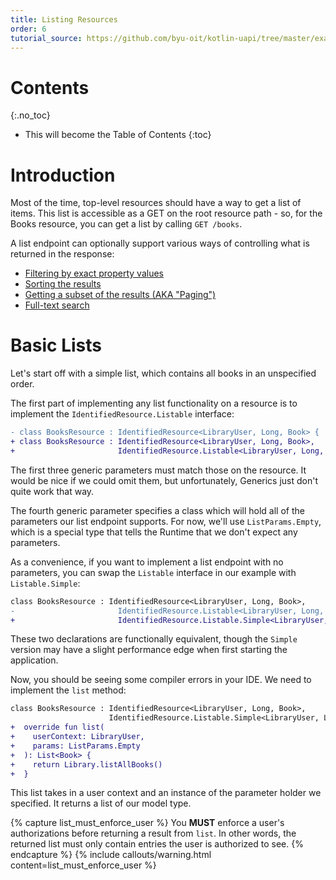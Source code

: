 ```yaml
---
title: Listing Resources
order: 6
tutorial_source: https://github.com/byu-oit/kotlin-uapi/tree/master/examples/library/tutorial-steps/6-listing-resources
---
```


# Contents
{:.no_toc}

* This will become the Table of Contents
{:toc}

# Introduction

Most of the time, top-level resources should have a way to get a list of items. This list is accessible as
a GET on the root resource path - so, for the Books resource, you can get a list by calling `GET /books`.

A list endpoint can optionally support various ways of controlling what is returned in the response:

* [Filtering by exact property values](https://github.com/byu-oit/UAPI-Specification/blob/master/University%20API%20Specification.md#60-filters)
* [Sorting the results](https://github.com/byu-oit/UAPI-Specification/blob/master/University%20API%20Specification.md#334-sorted-collections)
* [Getting a subset of the results (AKA "Paging")](https://github.com/byu-oit/UAPI-Specification/blob/master/University%20API%20Specification.md#335-large-collections)
* [Full-text search](https://github.com/byu-oit/UAPI-Specification/blob/master/University%20API%20Specification.md#70-search)

# Basic Lists

Let's start off with a simple list, which contains all books in an unspecified order.

The first part of implementing any list functionality on a resource is to implement the `IdentifiedResource.Listable` interface:

```diff
- class BooksResource : IdentifiedResource<LibraryUser, Long, Book> {
+ class BooksResource : IdentifiedResource<LibraryUser, Long, Book>,
+                       IdentifiedResource.Listable<LibraryUser, Long, Book, ListParams.Empty> {
```

The first three generic parameters must match those on the resource. It would be nice if we could omit them,
but unfortunately, Generics just don't quite work that way.

The fourth generic parameter specifies a class which will hold all of the parameters our list endpoint supports.
For now, we'll use `ListParams.Empty`, which is a special type that tells the Runtime that we don't expect any
parameters.

As a convenience, if you want to implement a list endpoint with no parameters, you can swap the `Listable`
interface in our example with `Listable.Simple`:

```diff
class BooksResource : IdentifiedResource<LibraryUser, Long, Book>,
-                       IdentifiedResource.Listable<LibraryUser, Long, Book, ListParams.Empty> {
+                       IdentifiedResource.Listable.Simple<LibraryUser, Long, Book> {
```

These two declarations are functionally equivalent, though the `Simple` version may have a slight performance
edge when first starting the application.

Now, you should be seeing some compiler errors in your IDE. We need to implement the `list` method:

```diff
class BooksResource : IdentifiedResource<LibraryUser, Long, Book>,
                      IdentifiedResource.Listable.Simple<LibraryUser, Long, Book> {
+  override fun list(
+    userContext: LibraryUser,
+    params: ListParams.Empty
+  ): List<Book> {
+    return Library.listAllBooks()
+  }

```

This list takes in a user context and an instance of the parameter holder we specified. It returns a list
of our model type.

{% capture list_must_enforce_user %}
You **MUST** enforce a user's authorizations before returning a result from `list`. In other words, the returned
list must only contain entries the user is authorized to see.
{% endcapture %}
{% include callouts/warning.html content=list_must_enforce_user %}
